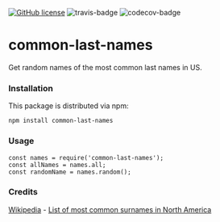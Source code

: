 [![GitHub license][mit-badge]][mit]
![travis-badge]
![codecov-badge]

# common-last-names

Get random names of the most common last names in US.

### Installation

This package is distributed via npm:

```
npm install common-last-names
```

### Usage

```
const names = require('common-last-names');
const allNames = names.all;
const randomName = names.random();
```

### Credits

[Wikipedia](https://en.wikipedia.org) -
[List of most common surnames in North America](<https://en.wikipedia.org/wiki/List_of_most_common_surnames_in_North_America#United_States_(American)>)

[codecov-badge]: https://img.shields.io/codecov/c/github/greglobinski/common-last-names.svg
[travis-badge]: https://img.shields.io/travis/greglobinski/common-last-names.svg
[mit-badge]: https://img.shields.io/github/license/greglobinski/common-last-names.svg
[mit]: https://github.com/greglobinski/common-last-names/blob/master/LICENSE
